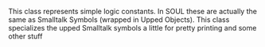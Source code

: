 This class represents simple logic constants. In SOUL these are actually the same as Smalltalk Symbols (wrapped in Upped Objects). This class specializes the upped Smalltalk symbols a little for pretty printing and some other stuff

